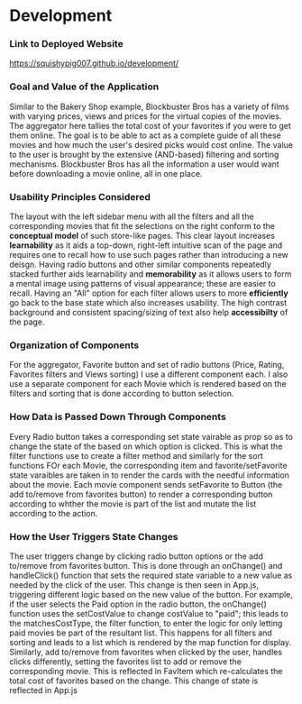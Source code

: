 # Development

### Link to Deployed Website
https://squishypig007.github.io/development/

### Goal and Value of the Application
Similar to the Bakery Shop example, Blockbuster Bros has a variety of films with varying prices, views and prices for the virtual copies of the movies. The aggregator here tallies the total cost of your favorites if you were to get them online. The goal is to be able to act as a complete guide of all these movies and how much the user's desired picks would cost online.
The value to the user is brought by the extensive (AND-based) filtering and sorting mechanisms. Blockbuster Bros has all the information a user would want before downloading a movie online, all in one place.

### Usability Principles Considered
The layout with the left sidebar menu with all the filters and all the corresponding movies that fit the selections on the right conform to the **conceptual model** of such store-like pages. 
This clear layout increases **learnability** as it aids a top-down, right-left intuitive scan of the page and requires one to recall how to use such pages rather than introducing a new deisgn.
Having radio buttons and other similar components repeatedly stacked further aids learnability and **memorability** as it allows users to form a mental image using patterns of visual appearance; these are easier to recall.
Having an "All" option for each filter allows users to more **efficiently** go back to the base state which also  increases usability. The high contrast background and consistent spacing/sizing of text also help **accessibilty**
of the page.


### Organization of Components
For the aggregator, Favorite button and set of radio buttons (Price, Rating, Favorites filters and Views sorting) I use a different component each. I also use a separate component for each Movie which is rendered based on the filters and sorting that is done according to button selection. 

### How Data is Passed Down Through Components
Every Radio button takes a corresponding set<Value> state vairable as prop so as to change the state of the <Value> based on which option is clicked. This <Value> is what the filter functions use to create a filter method and similarly for the sort functions
FOr each Movie, the corresponding item and favorite/setFavorite state varaibles are taken in to render the cards with the needful information about the movie. Each movie component sends setFavorite to Button (the add to/remove from favorites button) to render a corresponding button according to whther the movie is part of the list and mutate the list according to the action. 

### How the User Triggers State Changes
The user triggers change by clicking radio button options or the add to/remove from favorites button. This is done through an onChange() and handleClick() function that sets the required state variable to a new value as needed by the click of the user. This change is then seen in App.js, triggering different logic based on the new value of the button.
For example, if the user selects the Paid option in the radio button, the onChange() function uses the setCostValue to change costValue to "paid"; this leads to the matchesCostType, the filter function, to enter the logic for only letting paid movies be part of the resultant list. This happens for all filters and sorting and leads to a list which is rendered by the map function for display.
Similarly, add to/remove from favorites when clicked by the user, handles clicks differently, setting the favorites list to add or remove the corresponding movie. This is reflected in FavItem which re-calculates the total cost of favorites based on the change. This change of state is reflected in App.js
